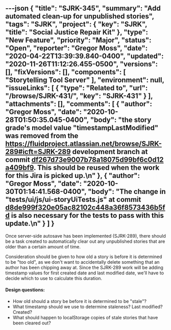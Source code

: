 ---json
{
  "title": "SJRK-345",
  "summary": "Add automated clean-up for unpublished stories",
  "tags": "SJRK",
  "project": {
    "key": "SJRK",
    "title": "Social Justice Repair Kit"
  },
  "type": "New Feature",
  "priority": "Major",
  "status": "Open",
  "reporter": "Gregor Moss",
  "date": "2020-04-22T13:39:39.840-0400",
  "updated": "2020-11-26T11:12:26.455-0500",
  "versions": [],
  "fixVersions": [],
  "components": [
    "Storytelling Tool Server"
  ],
  "environment": null,
  "issueLinks": [
    {
      "type": "Related to",
      "url": "/browse/SJRK-431/",
      "key": "SJRK-431"
    }
  ],
  "attachments": [],
  "comments": [
    {
      "author": "Gregor Moss",
      "date": "2020-10-28T01:50:35.045-0400",
      "body": "the story grade's model value \"timestampLastModified\" was removed from the <https://fluidproject.atlassian.net/browse/SJRK-289#icft=SJRK-289> development branch at commit [df267d73e9007b78a18075d99bf6c0d12a409bf9](https://github.com/BlueSlug/sjrk-story-telling/commit/df267d73e9007b78a18075d99bf6c0d12a409bf9). This should be reused when the work for this Jira is picked up.\n"
    },
    {
      "author": "Gregor Moss",
      "date": "2020-10-30T01:14:41.568-0400",
      "body": "The change in \"tests/ui/js/ui-storyUiTests.js\" at commit [d8de999f320e05ac82102c448a36f8573436b5fd](https://github.com/BlueSlug/sjrk-story-telling/commit/d8de999f320e05ac82102c448a36f8573436b5fd) is also necessary for the tests to pass with this update.\n"
    }
  ]
}
---
Once server-side autosave has been implemented (SJRK-289), there should be a task created to automatically clear out any unpublished stories that are older than a certain amount of time.

Consideration should be given to how old a story is before it is determined to be "too old", as we don't want to accidentally delete something that an author has been chipping away at. Since the SJRK-289 work will be adding timestamp values for first created date and last modified date, we'll have to decide which to use to calculate this duration.

#### **Design questions:**

* How old should a story be before it is determined to be "stale"?
* What timestamp should we use to determine staleness? Last modified? Created?
* What should happen to localStorage copies of stale stories that have been cleared out?

        